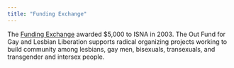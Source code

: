 ```yaml
---
title: "Funding Exchange"
---
```


The <a href="http://www.fex.org" target="_blank">Funding Exchange</a> awarded $5,000 to <span class="caps">ISNA</span> in 2003. The Out Fund for Gay and Lesbian Liberation supports radical organizing projects working to build community among lesbians, gay men, bisexuals, transexuals, and transgender and intersex people.